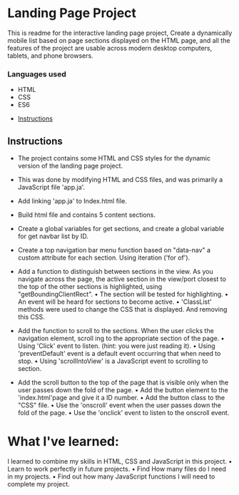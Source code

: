 # Landing Page Project
This is readme for the interactive landing page project,
Create a dynamically mobile list based on page sections displayed on the HTML page,
and all the features of the project are usable across modern desktop computers, tablets, and phone browsers.

### Languages used
- HTML
- CSS 
- ES6

* [Instructions](#instructions)

## Instructions

- The project contains some HTML and CSS styles for the dynamic version of the landing page project.
- This was done by modifying HTML and CSS files, and was primarily a JavaScript file 'app.ja'.

- Add linking 'app.ja' to Index.html file.
- Build html file and contains 5 content sections. 
- Create a global variables for get sections, and create a global variable for get navbar list by ID.
- Create a top navigation bar menu function based on "data-nav" a custom attribute for each section. Using iteration ('for of').
- Add a function to distinguish between sections in the view. As you navigate across the page, the active section in the view/port closest to the top of the other sections is highlighted, using "getBoundingClientRect".
    • The section will be tested for highlighting.
    • An event will be heard for sections to become active.
    • 'ClassList' methods were used to change the CSS that is displayed. And removing this CSS.

- Add the function to scroll to the sections. When the user clicks the navigation element, scroll ing to the appropriate section of the page.
    • Using 'Click' event to listen. (hint: you were just reading it).
    • Using 'preventDefault' event is a default event occurring that when need to stop.
    • Using 'scrollIntoView' is a JavaScript event to scrolling to section.

- Add the scroll button to the top of the page that is visible only when the user passes down the fold of the page.
    • Add the button element to the 'index.html'page and give it a ID number.
    • Add the button class to the "CSS" file.
    • Use the 'onscroll' event when the user passes down the fold of the page.
    • Use the 'onclick' event to listen to the onscroll event.

# What I've learned:
I learned to combine my skills in HTML, CSS and JavaScript in this project.
    • Learn to work perfectly in future projects.
    • Find How many files do I need in my projects.
    • Find out how many JavaScript functions I will need to complete my project.
